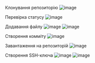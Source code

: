 Клонування репозиторію
![image](https://user-images.githubusercontent.com/85642364/121814868-f5b11900-cc7b-11eb-8826-184f479e71e3.png)

Перевірка статусу
![image](https://user-images.githubusercontent.com/85642364/121814884-0f526080-cc7c-11eb-8313-2637bc847cd2.png)

Додавання файлу
![image](https://user-images.githubusercontent.com/85642364/121814897-1a0cf580-cc7c-11eb-9fff-f13075f89f7a.png)
![image](https://user-images.githubusercontent.com/85642364/121814903-22653080-cc7c-11eb-870f-3cb08f774f01.png)

Створення комміту 
![image](https://user-images.githubusercontent.com/85642364/121814910-2d1fc580-cc7c-11eb-9e25-e2af84b2dc2f.png)

Завантаження на репозиторій
![image](https://user-images.githubusercontent.com/85642364/121814919-432d8600-cc7c-11eb-99ec-8d79be80dc83.png)

Створення SSH-ключа
![image](https://user-images.githubusercontent.com/85642364/121815326-8e489880-cc7e-11eb-86b8-534687a4461e.png)
![image](https://user-images.githubusercontent.com/85642364/121815346-b1734800-cc7e-11eb-8ba6-80132ddf0700.png)
